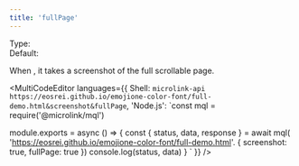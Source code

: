 ```yaml
---
title: 'fullPage'
---
```


Type: <Type children='<boolean>'/><br/>
Default: <Type children='false'/>

When <Type children='true'/>, it takes a screenshot of the full scrollable page.

<MultiCodeEditor languages={{
  Shell: `microlink-api https://eosrei.github.io/emojione-color-font/full-demo.html&screenshot&fullPage`,
  'Node.js': `const mql = require('@microlink/mql')
 
module.exports = async () => {
  const { status, data, response } = await mql(
    'https://eosrei.github.io/emojione-color-font/full-demo.html'. { 
      screenshot: true,
      fullPage: true
  })
  console.log(status, data)
}
  `
  }} 
/>
